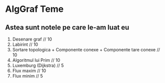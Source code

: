 # AlgGraf Teme
## Astea sunt notele pe care le-am luat eu
1. Desenare graf // 10
2. Labirint // 10
3. Sortare topologica + Componente conexe + Componente tare conexe // 10
4. Algoritmul lui Prim // 10
5. Luxemburg (Dijkstra) // 5
6. Flux maxim // 10
7. Flux minim // 5
